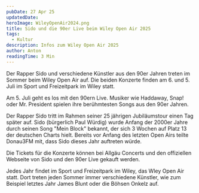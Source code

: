 ```yaml
---
pubDate: 27 Apr 25
updatedDate: 
heroImage: WileyOpenAir2024.png
title: Sido und die 90er Live beim Wiley Open Air 2025
tags:
  - Kultur
description: Infos zum Wiley Open Air 2025
author: Anton
readingTime: 3 Min
---
```

Der Rapper Sido und verschiedene Künstler aus den 90er Jahren treten im Sommer beim Wiley Open Air auf. Die beiden Konzerte finden am 6. und 5. Juli im Sport und Freizeitpark im Wiley statt. 

Am 5. Juli geht es los mit den 90ern Live. Musiker wie Haddaway, Snap! oder Mr. President spielen ihre berühmtesten Songs aus den 90er Jahren. 

Der Rapper Sido tritt im Rahmen seiner 25 jährigen Jubiläumstour einen Tag später auf.  Sido (bürgerlich Paul Würdig) wurde Anfang der 2000er Jahre durch seinen Song "Mein Block" bekannt, der sich 3 Wochen auf Platz 13 der deutschen Charts hielt. 
Bereits vor Anfang des letzten Open Airs teilte Donau3FM mit, dass Sido dieses Jahr auftreten würde. 

Die Tickets für die Konzerte können bei Allgäu Concerts und den offiziellen Webseite von Sido und den 90er Live gekauft werden. 

Jedes Jahr findet im Sport und Freizeitpark im Wiley, das Wley Open Air statt. Dort treten jeden Sommer immer verschiedene Künstler, wie zum Beispiel letztes Jahr James Blunt oder die Böhsen Onkelz auf.  


